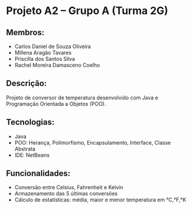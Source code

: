 # Projeto A2 – Grupo A (Turma 2G)

## Membros:
- Carlos Daniel de Souza Oliveira 
- Millena Aragão Tavares  
- Priscilla dos Santos Silva 
- Rachel Moreira Damasceno Coelho 

## Descrição:
Projeto de conversor de temperatura desenvolvido com Java e Programação Orientada a Objetos (POO).

## Tecnologias:
- Java
- POO: Herança, Polimorfismo, Encapsulamento, Interface, Classe Abstrata
- IDE: NetBeans
## Funcionalidades:
- Conversão entre Celsius, Fahrenheit e Kelvin
- Armazenamento das 5 últimas conversões
- Cálculo de estatísticas: média, maior e menor temperatura em °C,°F,°K
